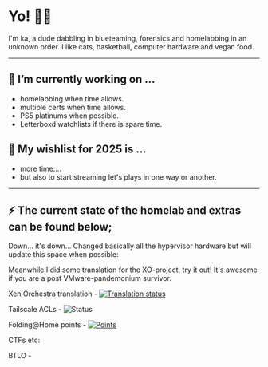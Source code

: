 # Yo! 🖖🏽

I'm ka, a dude dabbling in blueteaming, forensics and homelabbing in an unknown order. I like cats, basketball, computer hardware and vegan food.

---

## 🔨 I’m currently working on ...

* homelabbing when time allows.
* multiple certs when time allows.
* PS5 platinums when possible.
* Letterboxd watchlists if there is spare time.


## 🎄 My wishlist for 2025 is ...
* more time....
* but also to start streaming let's plays in one way or another.

---

## ⚡ The current state of the homelab and extras can be found below;

Down... it's down... Changed basically all the hypervisor hardware but will update this space when possible:

Meanwhile I did some translation for the XO-project, try it out! It's awesome if you are a post VMware-pandemonium survivor.

Xen Orchestra translation - <a href="https://translate.vates.tech/user/morna/">
<img src="http://translate.vates.tech/widget/xen-orchestra/xen-orchestra-6/sv/svg-badge.svg" alt="Translation status" />
</a>

Tailscale ACLs - <img src="https://github.com/kaywoz/tailscale/actions/workflows/tailscale.yml/badge.svg" alt="Status" />
</a>

Folding@Home points - <a href="https://folding.extremeoverclocking.com/user_summary.php?s=&u=378758">
<img src="https://folding-at-home-badge-backend.simplecode.gr/api/badge/Morna/" alt="Points" />
</a>

CTFs etc:

BTLO - <a href="https://blueteamlabs.online/public/user/morna">




<!--
**this page** is a ✨ _special_ ✨ repository because its `README.md` (this file) appears on your GitHub profile.

Here are some ideas to get you started:

- 🔭 I’m currently working on ...
- 🌱 I’m currently learning ...
- 👯 I’m looking to collaborate on ...
- 🤔 I’m looking for help with ...
- 💬 Ask me about ...
- 📫 How to reach me: ...
- 😄 Pronouns: ...
- ⚡ Fun fact: ...
-->
